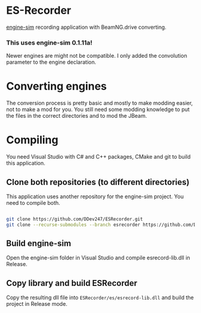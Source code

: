 
# ES-Recorder
[engine-sim](https://github.com/ange-yaghi/engine-sim) recording application with BeamNG.drive converting.
<br>
### This uses engine-sim 0.1.11a!
Newer engines are might not be compatible. I only added the convolution parameter to the engine declaration.

# Converting engines
The conversion process is pretty basic and mostly to make modding easier, not to make a mod for you.
You still need some modding knowledge to put the files in the correct directories and to mod the JBeam.

# Compiling
You need Visual Studio with C# and C++ packages, CMake and git to build this application.
## Clone both repositories (to different directories)
This application uses another repository for the engine-sim project. You need to compile both.

```sh

git clone https://github.com/DDev247/ESRecorder.git
git clone --recurse-submodules --branch esrecorder https://github.com/DDev247/engine-sim.git

```

## Build engine-sim
Open the engine-sim folder in Visual Studio and compile esrecord-lib.dll in Release.

## Copy library and build ESRecorder
Copy the resulting dll file into `ESRecorder/es/esrecord-lib.dll` and build the project in Release mode.
